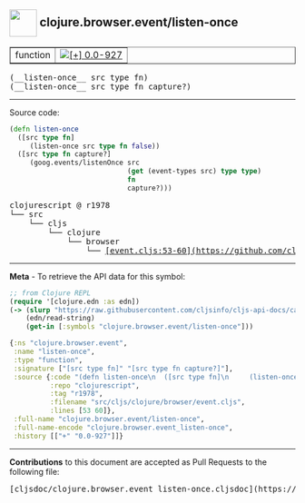 ## <img width="48px" valign="middle" src="http://i.imgur.com/Hi20huC.png"> clojure.browser.event/listen-once

 <table border="1">
<tr>

<td>function</td>
<td><a href="https://github.com/cljsinfo/cljs-api-docs/tree/0.0-927"><img valign="middle" alt="[+] 0.0-927" src="https://img.shields.io/badge/+-0.0--927-lightgrey.svg"></a> </td>
</tr>
</table>

 <samp>
(__listen-once__ src type fn)<br>
</samp>
 <samp>
(__listen-once__ src type fn capture?)<br>
</samp>

---





Source code:

```clj
(defn listen-once
  ([src type fn]
     (listen-once src type fn false))
  ([src type fn capture?]
     (goog.events/listenOnce src
                             (get (event-types src) type type)
                             fn
                             capture?)))
```

 <pre>
clojurescript @ r1978
└── src
    └── cljs
        └── clojure
            └── browser
                └── <ins>[event.cljs:53-60](https://github.com/clojure/clojurescript/blob/r1978/src/cljs/clojure/browser/event.cljs#L53-L60)</ins>
</pre>


---

__Meta__ - To retrieve the API data for this symbol:

```clj
;; from Clojure REPL
(require '[clojure.edn :as edn])
(-> (slurp "https://raw.githubusercontent.com/cljsinfo/cljs-api-docs/catalog/cljs-api.edn")
    (edn/read-string)
    (get-in [:symbols "clojure.browser.event/listen-once"]))
```

```clj
{:ns "clojure.browser.event",
 :name "listen-once",
 :type "function",
 :signature ["[src type fn]" "[src type fn capture?]"],
 :source {:code "(defn listen-once\n  ([src type fn]\n     (listen-once src type fn false))\n  ([src type fn capture?]\n     (goog.events/listenOnce src\n                             (get (event-types src) type type)\n                             fn\n                             capture?)))",
          :repo "clojurescript",
          :tag "r1978",
          :filename "src/cljs/clojure/browser/event.cljs",
          :lines [53 60]},
 :full-name "clojure.browser.event/listen-once",
 :full-name-encode "clojure.browser.event_listen-once",
 :history [["+" "0.0-927"]]}

```

---

__Contributions__ to this document are accepted as Pull Requests to the following file:

 <pre>
[cljsdoc/clojure.browser.event_listen-once.cljsdoc](https://github.com/cljsinfo/cljs-api-docs/blob/master/cljsdoc/clojure.browser.event_listen-once.cljsdoc)
</pre>

